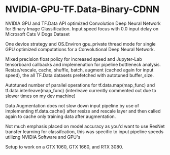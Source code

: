 # NVIDIA-GPU-TF.Data-Binary-CDNN
NVIDIA GPU and TF.Data API optimized Convolution Deep Neural Network for Binary Image Classification. Input speed focus with 0.0 input delay on Microsoft Cats V Dogs Dataset

One device strategy and OS.Environ gpu_private thread mode for single GPU optimized computations for a Convolutional Deep Neural Network. 

Mixed precision float policy for increased speed and Jupyter-Lab tensorboard callbacks and implemenation for pipeline bottleneck analysis. 
Resize/rescale, cache, shuffle, batch, augment (cached again for input speed), the all TF.Data datasets prefetched with autotuned buffer_size. 

Autotuned number of parallel operations for tf.data.map(map_func) and tf.data.interleave(map_func) (interleave currently commented out due to slower times on my dev machine)

Data Augmentation does not slow down input pipeline by use of implementing tf.data.cache() after resize and rescale layer and then called again to cache only training data after augmentation.

Not much emphasis placed on model accuracy as you'd want to use ResNet transfer learning for classifcation, this was specific to input pipeline speeds utilizng NVIDIA Software and GPU's

Setup to work on a GTX 1060, GTX 1660, and RTX 3080. 
